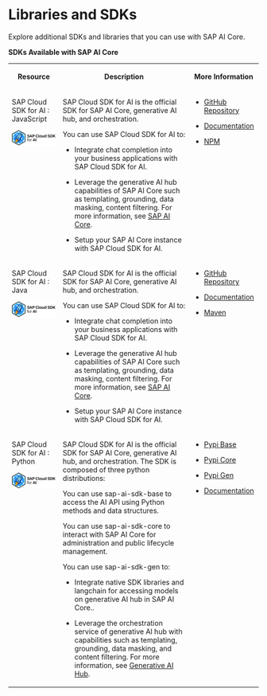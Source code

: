 <!-- loio499309d6e371419fb7a88b7d68c20a31 -->

# Libraries and SDKs

Explore additional SDKs and libraries that you can use with SAP AI Core.

**SDKs Available with SAP AI Core**


<table>
<tr>
<th valign="top">

Resource

</th>
<th valign="top">

Description

</th>
<th valign="top">

More Information

</th>
</tr>
<tr>
<td valign="top">

SAP Cloud SDK for AI : JavaScript

![](images/CloudSDKLogo_7bceb89.png)

</td>
<td valign="top">

SAP Cloud SDK for AI is the official SDK for SAP AI Core, generative AI hub, and orchestration.

You can use SAP Cloud SDK for AI to:

-   Integrate chat completion into your business applications with SAP Cloud SDK for AI.

-   Leverage the generative AI hub capabilities of SAP AI Core such as templating, grounding, data masking, content filtering. For more information, see [SAP AI Core](https://help.sap.com/docs/AI_CORE/2d6c5984063c40a59eda62f4a9135bee/d029a32c22fb45fbb607e6a2c48c8a0e.html).

-   Setup your SAP AI Core instance with SAP Cloud SDK for AI.




</td>
<td valign="top">

-   [GitHub Repository](https://github.com/SAP/ai-sdk-js)

-   [Documentation](https://sap.github.io/ai-sdk/)

-   [NPM](https://www.npmjs.com/search?q=%40sap-ai-sdk)




</td>
</tr>
<tr>
<td valign="top">

SAP Cloud SDK for AI : Java

![](images/CloudSDKLogo_7bceb89.png)

</td>
<td valign="top">

SAP Cloud SDK for AI is the official SDK for SAP AI Core, generative AI hub, and orchestration.

You can use SAP Cloud SDK for AI to:

-   Integrate chat completion into your business applications with SAP Cloud SDK for AI.

-   Leverage the generative AI hub capabilities of SAP AI Core such as templating, grounding, data masking, content filtering. For more information, see [SAP AI Core](https://help.sap.com/docs/AI_CORE/2d6c5984063c40a59eda62f4a9135bee/d029a32c22fb45fbb607e6a2c48c8a0e.html).

-   Setup your SAP AI Core instance with SAP Cloud SDK for AI.




</td>
<td valign="top">

-   [GitHub Repository](https://github.com/SAP/ai-sdk-java)

-   [Documentation](https://sap.github.io/ai-sdk/)

-   [Maven](https://central.sonatype.com/search?smo=true&namespace=com.sap.ai.sdk)




</td>
</tr>
<tr>
<td valign="top">

SAP Cloud SDK for AI : Python

![](images/CloudSDKLogo_7bceb89.png)

</td>
<td valign="top">

SAP Cloud SDK for AI is the official SDK for SAP AI Core, generative AI hub, and orchestration. The SDK is composed of three python distributions:

You can use sap-ai-sdk-base to access the AI API using Python methods and data structures.

You can use sap-ai-sdk-core to interact with SAP AI Core for administration and public lifecycle management.

You can use sap-ai-sdk-gen to:

-   Integrate native SDK libraries and langchain for accessing models on generative AI hub in SAP AI Core..

-   Leverage the orchestration service of generative AI hub with capabilities such as templating, grounding, data masking, and content filtering. For more information, see [Generative AI Hub](https://help.sap.com/docs/sap-ai-core/sap-ai-core-service-guide/generative-ai-hub-in-sap-ai-core-7db524ee75e74bf8b50c167951fe34a5).




</td>
<td valign="top">

-   [Pypi Base](https://pypi.org/project/sap-ai-sdk-base/)

-   [Pypi Core](https://pypi.org/project/sap-ai-sdk-core/)

-   [Pypi Gen](https://pypi.org/project/sap-ai-sdk-gen/)

-   [Documentation](https://help.sap.com/doc/generative-ai-hub-sdk/CLOUD/en-US/index.html)



</td>
</tr>
</table>

